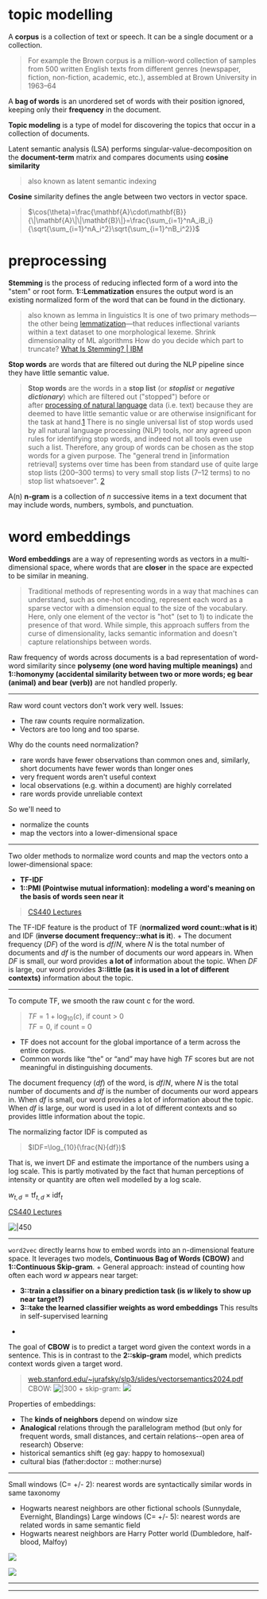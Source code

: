 # topic modelling

A **corpus** is a collection of text or speech. It can be a single document or a collection.
> For example the Brown corpus is a million-word collection of samples from 500 written English texts from different genres (newspaper, fiction, non-fiction, academic, etc.), assembled at Brown University in 1963–64

A **bag of words** is an unordered set of words with their position ignored, keeping only their **frequency** in the document.

**Topic modeling** is a type of model for discovering the topics that occur in a collection of documents.

Latent semantic analysis (LSA) performs singular-value-decomposition on the **document-term** matrix and compares documents using **cosine similarity**
> also known as latent semantic indexing

**Cosine** similarity defines the angle between two vectors in vector space.
> $\cos(\theta)=\frac{\mathbf{A}\cdot\mathbf{B}}{\|\mathbf{A}\|\|\mathbf{B}\|}=\frac{\sum_{i=1}^nA_iB_i}{\sqrt{\sum_{i=1}^nA_i^2}\sqrt{\sum_{i=1}^nB_i^2}}$

# preprocessing

**Stemming** is the process of reducing inflected form of a word into the "stem" or root form. **1::Lemmatization** ensures the output word is an existing normalized form of the word that can be found in the dictionary.
> also known as lemma in linguistics
> It is one of two primary methods—the other being [lemmatization](https://www.ibm.com/topics/stemming-lemmatization)—that reduces inflectional variants within a text dataset to one morphological lexeme.
> Shrink dimensionality of ML algorithms
> How do you decide which part to truncate?
> [What Is Stemming? \| IBM](https://www.ibm.com/think/topics/stemming)

**Stop words** are words that are filtered out during the NLP pipeline since they have little semantic value.
> **Stop words** are the words in a **stop list** (or _**stoplist**_ or _**negative dictionary**_) which are filtered out ("stopped") before or after [processing of natural language](https://en.wikipedia.org/wiki/Natural_language_processing "Natural language processing") data (i.e. text) because they are deemed to have little semantic value or are otherwise insignificant for the task at hand.[1](https://en.wikipedia.org/wiki/Stop_word#cite_note-1) There is no single universal list of stop words used by all natural language processing (NLP) tools, nor any agreed upon rules for identifying stop words, and indeed not all tools even use such a list. Therefore, any group of words can be chosen as the stop words for a given purpose. The "general trend in [information retrieval] systems over time has been from standard use of quite large stop lists (200–300 terms) to very small stop lists (7–12 terms) to no stop list whatsoever". [2](https://en.wikipedia.org/wiki/Stop_word#cite_note-2)

A(n) **n-gram** is a collection of $n$ successive items in a text document that may include words, numbers, symbols, and punctuation.

# word embeddings

**Word embeddings** are a way of representing words as vectors in a multi-dimensional space, where words that are **closer** in the space are expected to be similar in meaning.
> Traditional methods of representing words in a way that machines can understand, such as one-hot encoding, represent each word as a sparse vector with a dimension equal to the size of the vocabulary. Here, only one element of the vector is "hot" (set to 1) to indicate the presence of that word. While simple, this approach suffers from the curse of dimensionality, lacks semantic information and doesn't capture relationships between words.

Raw frequency of words across documents is a bad representation of word-word similarity since **polysemy (one word having multiple meanings)** and **1::homonymy (accidental similarity between two or more words; eg bear (animal) and bear (verb))** are not handled properly. 

---

Raw word count vectors don't work very well. Issues:

- The raw counts require normalization.
- Vectors are too long and too sparse.

Why do the counts need normalization?

- rare words have fewer observations than common ones and, similarly, short documents have fewer words than longer ones
- very frequent words aren't useful context
- local observations (e.g. within a document) are highly correlated
- rare words provide unreliable context

So we'll need to

- normalize the counts
- map the vectors into a lower-dimensional space

---

Two older methods to normalize word counts and map the vectors onto a lower-dimensional space:
- **TF-IDF**
- **1::PMI (Pointwise mutual information): modeling a word's meaning on the basis of words seen near it**
> [CS440 Lectures](https://courses.grainger.illinois.edu/cs440/fa2018/lectures/lect36.html)

The TF-IDF feature is the product of TF (**normalized word count::what is it**) and IDF (**inverse document frequency::what is it**).
+
The document frequency ($DF$) of the word is $df/N$, where $N$ is the total number of documents and $df$ is the number of documents our word appears in. 
When $DF$ is small, our word provides **a lot of** information about the topic. 
When $DF$ is large, our word provides **3::little (as it is used in a lot of different contexts)** information about the topic.

---

To compute TF, we smooth the raw count c for the word.

>$TF=1+\log_{10}(c)$, if count > 0  
> $TF=0$, if count = 0

- TF does not account for the global importance of a term across the entire corpus.
- Common words like “the” or “and” may have high $TF$ scores but are not meaningful in distinguishing documents.

The document frequency ($df$) of the word, is $df/N$, where $N$ is the total number of documents and $df$ is the number of documents our word appears in. When $df$ is small, our word provides a lot of information about the topic. When $df$ is large, our word is used in a lot of different contexts and so provides little information about the topic.

The normalizing factor IDF is computed as

> $IDF=\log_{10}(\frac{N}{df})$

That is, we invert DF and estimate the importance of the numbers using a log scale. This is partly motivated by the fact that human perceptions of intensity or quantity are often well modelled by a log scale.

$w_{t,d}=\mathrm{tf}_{t,d}\times\mathrm{idf}_t$

[CS440 Lectures](https://courses.grainger.illinois.edu/cs440/fa2018/lectures/lect36.html)

![|450](z_attachments/Pasted%20image%2020250429175345.png)

---

`word2vec` directly learns how to embed words into an n-dimensional feature space.
It leverages two models, **Continuous Bag of Words (CBOW)** and **1::Continuous Skip-gram**.
+
General approach: instead of counting how often each word $w$ appears near target:
- **3::train a classifier on a binary prediction task (is $w$ likely to show up near target?)**
- **3::take the learned classifier weights as word embeddings**
This results in self-supervised learning
+
The goal of **CBOW** is to predict a target word given the context words in a sentence. This is in contrast to the **2::skip-gram** model, which predicts context words given a target word.
> [web.stanford.edu/\~jurafsky/slp3/slides/vectorsemantics2024.pdf](https://web.stanford.edu/~jurafsky/slp3/slides/vectorsemantics2024.pdf)
> CBOW:
> ![|300](z_attachments/Pasted%20image%2020250429181500.png)
> +
> skip-gram:
> ![](z_attachments/Pasted%20image%2020250429181517.png)

Properties of embeddings:
- The **kinds of neighbors** depend on window size
- **Analogical** relations through the parallelogram method (but only for frequent words, small distances, and certain relations--open area of research)
Observe:
- historical semantics shift (eg gay: happy to homosexual)
- cultural bias (father:doctor :: mother:nurse)

---

Small windows (C= +/- 2): nearest words are syntactically similar words in same taxonomy
- Hogwarts nearest neighbors are other fictional schools (Sunnydale, Evernight, Blandings)
Large windows (C= +/- 5): nearest words are related words in same semantic field
- Hogwarts nearest neighbors are Harry Potter world (Dumbledore, half-blood, Malfoy)

![](z_attachments/Pasted%20image%2020250429182008.png)

![](z_attachments/Pasted%20image%2020250429182016.png)

---

***
